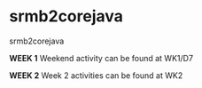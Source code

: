 # srmb2corejava
srmb2corejava

**WEEK 1**
Weekend activity can be found at WK1/D7

**WEEK 2**
Week 2 activities can be found at WK2
